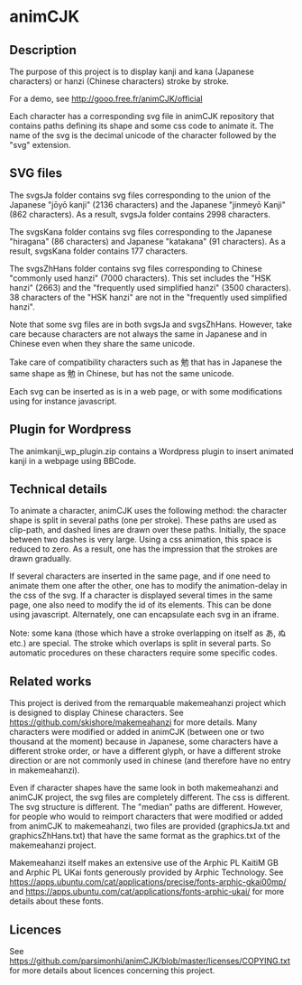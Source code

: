 # animCJK

## Description

The purpose of this project is to display kanji and kana (Japanese characters) or hanzi (Chinese characters) stroke by stroke.

For a demo, see http://gooo.free.fr/animCJK/official

Each character has a corresponding svg file in animCJK repository that contains paths defining its shape and some css code to animate it. The name of the svg is the decimal unicode of the character followed by the "svg" extension.

## SVG files

The svgsJa folder contains svg files corresponding to the union of the Japanese "jōyō kanji" (2136 characters) and the Japanese "jinmeyō Kanji" (862 characters). As a result, svgsJa folder contains 2998 characters.

The svgsKana folder contains svg files corresponding to the Japanese "hiragana" (86 characters) and Japanese "katakana" (91 characters). As a result, svgsKana folder contains 177 characters.

The svgsZhHans folder contains svg files corresponding to Chinese "commonly used hanzi" (7000 characters). This set includes the "HSK hanzi" (2663) and the "frequently used simplified hanzi" (3500 characters). 38 characters of the "HSK hanzi" are not in the "frequently used simplified hanzi".

Note that some svg files are in both svgsJa and svgsZhHans. However, take care because characters are not always the same in Japanese and in Chinese even when they share the same unicode.

Take care of compatibility characters such as 勉 that has in Japanese the same shape as 勉 in Chinese, but has not the same unicode.

Each svg can be inserted as is in a web page, or with some modifications using for instance javascript.

## Plugin for Wordpress

The animkanji_wp_plugin.zip contains a Wordpress plugin to insert animated kanji in a webpage using BBCode.

## Technical details

To animate a character, animCJK uses the following method: the character shape is split in several paths (one per stroke). These paths are used as clip-path, and dashed lines are drawn over these paths. Initially, the space between two dashes is very large. Using a css animation, this space is reduced to zero. As a result, one has the impression that the strokes are drawn gradually.

If several characters are inserted in the same page, and if one need to animate them one after the other, one has to modify the animation-delay in the css of the svg. If a character is displayed several times in the same page, one also need to modify the id of its elements. This can be done using javascript. Alternately, one can encapsulate each svg in an iframe.

Note: some kana (those which have a stroke overlapping on itself as あ, ぬ etc.) are special. The stroke which overlaps is split in several parts. So automatic procedures on these characters require some specific codes.
## Related works

This project is derived from the remarquable makemeahanzi project which is designed to display Chinese characters. See https://github.com/skishore/makemeahanzi for more details. Many characters were modified or added in animCJK (between one or two thousand at the moment) because in Japanese, some characters have a different stroke order, or have a different glyph, or have a different stroke direction or are not commonly used in chinese (and therefore have no entry in makemeahanzi).

Even if character shapes have the same look in both makemeahanzi and animCJK project, the svg files are completely different. The css is different. The svg structure is different. The "median" paths are different. However, for people who would to reimport characters that were modified or added from animCJK to makemeahanzi, two files are provided (graphicsJa.txt and graphicsZhHans.txt) that have the same format as the graphics.txt of the makemeahanzi project.

Makemeahanzi itself makes an extensive use of the Arphic PL KaitiM GB and Arphic PL UKai fonts generously provided by Arphic Technology. See https://apps.ubuntu.com/cat/applications/precise/fonts-arphic-gkai00mp/ and https://apps.ubuntu.com/cat/applications/fonts-arphic-ukai/ for more details about these fonts.

## Licences

See https://github.com/parsimonhi/animCJK/blob/master/licenses/COPYING.txt for more details about licences concerning this project.
